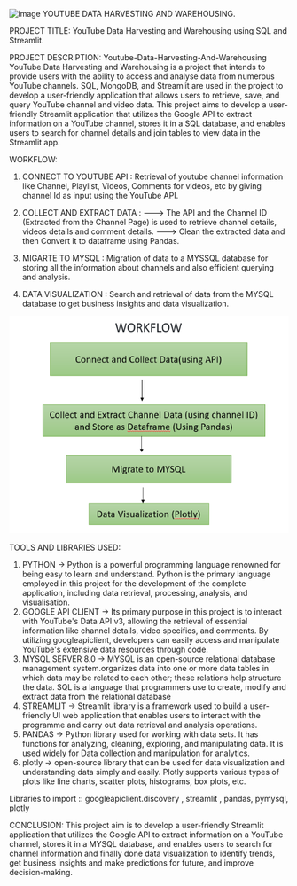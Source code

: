 ![image](images/logo.png) YOUTUBE DATA HARVESTING AND WAREHOUSING.

PROJECT TITLE:
           YouTube Data Harvesting and Warehousing using SQL and Streamlit.
           
PROJECT DESCRIPTION:
          Youtube-Data-Harvesting-And-Warehousing YouTube Data Harvesting and Warehousing is a project that intends to provide users with the ability to access and analyse data from numerous YouTube channels. SQL, MongoDB, and Streamlit are used in the project to develop a user-friendly application that allows users to retrieve, save, and query YouTube channel and video data.
          This project aims to develop a user-friendly Streamlit application that utilizes the Google API to extract information on a YouTube channel, stores it in a SQL database, and enables users to search for channel details and join tables to view data in the Streamlit app.

WORKFLOW:

1. CONNECT TO YOUTUBE API : Retrieval of youtube channel information like Channel, Playlist, Videos, Comments for videos, etc by giving channel Id as input using the YouTube API.

2. COLLECT AND EXTRACT DATA : 
    ---> The API and the Channel ID (Extracted from the Channel Page) is used to retrieve channel details, 
    videos details and comment details.
    ---> Clean the extracted data and then Convert it to dataframe using Pandas.

3. MIGARTE TO MYSQL : Migration of data to a MYSSQL database for storing all the information about channels and also efficient querying and analysis.

4. DATA VISUALIZATION : Search and retrieval of data from the MYSQL database to get business insights and data visualization.

![image](images/flow.png)

TOOLS AND LIBRARIES USED:
 1. PYTHON -> Python is a powerful programming language renowned for being easy to learn and understand. Python is the primary language employed in this project for the development of the complete application, including data retrieval, processing, analysis, and visualisation.
 2. GOOGLE API CLIENT -> Its primary purpose in this project is to interact with YouTube's Data API v3, allowing the retrieval of essential information like channel details, video specifics, and comments. By utilizing googleapiclient, developers can easily access and manipulate YouTube's extensive data resources through code.
 3. MYSQL SERVER 8.0 -> MYSQL is an open-source relational database management system.organizes data into one or more data tables in which data may be related to each other; these relations help structure the data. SQL is a language that programmers use to create, modify and extract data from the relational database
 4. STREAMLIT -> Streamlit library is a framework used to build a user-friendly UI web application that enables users to interact with the programme and carry out data retrieval and analysis operations.
 5. PANDAS -> Python library used for working with data sets. It has functions for analyzing, cleaning, exploring, and manipulating data. It is used widely for Data collection and manipulation for analytics.
 6. plotly -> open-source library that can be used for data visualization and understanding data simply and easily. Plotly supports various types of plots like line charts, scatter plots, histograms, box plots, etc.

Libraries to import :: googleapiclient.discovery , streamlit , pandas, pymysql, plotly

CONCLUSION:
        This project aim is to develop a user-friendly Streamlit application that utilizes the Google API to extract information on a YouTube channel, stores it in a MYSQL database, and enables users to search for channel information and finally done data visualization to identify trends, get business insights and make predictions for future, and improve decision-making.
